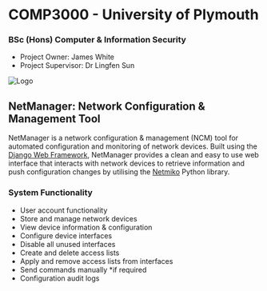# COMP3000 - University of Plymouth

### BSc (Hons) Computer & Information Security

* Project Owner: James White 
* Project Supervisor: Dr Lingfen Sun
  
![Logo](https://github.com/jwhite96/COMP3000/blob/main/NetManager/static/images/logo.png)

## NetManager: Network Configuration & Management Tool
NetManager is a network configuration & management (NCM) tool for automated configuration and monitoring of network devices. Built using the [Django Web Framework](https://www.djangoproject.com), NetManager provides a clean and easy to use web interface that interacts with network devices to retrieve information and push configuration changes by utilising the [Netmiko](https://pypi.org/project/netmiko/) Python library.

### System Functionality
* User account functionality
* Store and manage network devices
* View device information & configuration
* Configure device interfaces
* Disable all unused interfaces
* Create and delete access lists
* Apply and remove access lists from interfaces
* Send commands manually *if required
* Configuration audit logs
